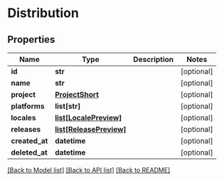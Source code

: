 # Distribution

## Properties
Name | Type | Description | Notes
------------ | ------------- | ------------- | -------------
**id** | **str** |  | [optional] 
**name** | **str** |  | [optional] 
**project** | [**ProjectShort**](ProjectShort.md) |  | [optional] 
**platforms** | **list[str]** |  | [optional] 
**locales** | [**list[LocalePreview]**](LocalePreview.md) |  | [optional] 
**releases** | [**list[ReleasePreview]**](ReleasePreview.md) |  | [optional] 
**created_at** | **datetime** |  | [optional] 
**deleted_at** | **datetime** |  | [optional] 

[[Back to Model list]](../README.md#documentation-for-models) [[Back to API list]](../README.md#documentation-for-api-endpoints) [[Back to README]](../README.md)


